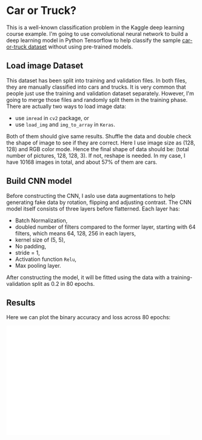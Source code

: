 # Car or Truck?

This is a well-known classification problem in the Kaggle deep learning course example. I'm going to use convolutional neural network to build a deep learning model in Python Tensorflow to help classify the sample [car-or-truck dataset](https://www.kaggle.com/datasets/ryanholbrook/car-or-truck) without using pre-trained models.

## Load image Dataset
This dataset has been split into training and validation files. In both files, they are manually classified into cars and trucks. It is very common that people just use the training and validation dataset separately. However, I'm going to merge those files and randomly split them in the training phase. There are actually two ways to load image data:
  * use `imread` in `cv2` package, or
  * use `load_img` and `img_to_array` in `Keras`. 
 
Both of them should give same results. Shuffle the data and double check the shape of image to see if they are correct. Here I use image size as (128, 128) and RGB color mode. Hence the final shape of data should be: (total number of pictures, 128, 128, 3). If not, reshape is needed. In my case, I have 10168 images in total, and about 57% of them are cars.

## Build CNN model
Before constructing the CNN, I aslo use data augmentations to help generating fake data by rotation, flipping and adjusting contrast. The CNN model itself consists of three layers before flatterned. Each layer has:
 * Batch Normalization, 
 * doubled number of filters compared to the former layer, starting with 64 filters, which means 64, 128, 256 in each layers,
 * kernel size of (5, 5),
 * No padding,
 * stride = 1,
 * Activation function `Relu`,
 * Max pooling layer.

After constructing the model, it will be fitted using the data with a training-validation split as 0.2 in 80 epochs.

## Results
Here we can plot the binary accuracy and loss across 80 epochs:

![training vs. validation accuracy](accuracy.png)
